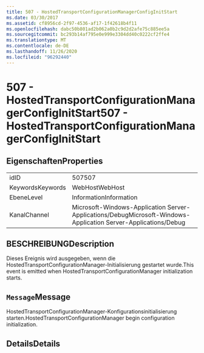 ```yaml
---
title: 507 - HostedTransportConfigurationManagerConfigInitStart
ms.date: 03/30/2017
ms.assetid: cf8956cd-2f97-4536-af17-1f42618b4f11
ms.openlocfilehash: dabc50b801ad2b062a0b2c9d2d2afe75c885ee5a
ms.sourcegitcommit: bc293b14af795e0e999e3304dd40c0222cf2ffe4
ms.translationtype: MT
ms.contentlocale: de-DE
ms.lasthandoff: 11/26/2020
ms.locfileid: "96292440"
---
```

# <a name="507---hostedtransportconfigurationmanagerconfiginitstart"></a><span data-ttu-id="a7adc-102">507 - HostedTransportConfigurationManagerConfigInitStart</span><span class="sxs-lookup"><span data-stu-id="a7adc-102">507 - HostedTransportConfigurationManagerConfigInitStart</span></span>

## <a name="properties"></a><span data-ttu-id="a7adc-103">Eigenschaften</span><span class="sxs-lookup"><span data-stu-id="a7adc-103">Properties</span></span>  
  
|||  
|-|-|  
|<span data-ttu-id="a7adc-104">id</span><span class="sxs-lookup"><span data-stu-id="a7adc-104">ID</span></span>|<span data-ttu-id="a7adc-105">507</span><span class="sxs-lookup"><span data-stu-id="a7adc-105">507</span></span>|  
|<span data-ttu-id="a7adc-106">Keywords</span><span class="sxs-lookup"><span data-stu-id="a7adc-106">Keywords</span></span>|<span data-ttu-id="a7adc-107">WebHost</span><span class="sxs-lookup"><span data-stu-id="a7adc-107">WebHost</span></span>|  
|<span data-ttu-id="a7adc-108">Ebene</span><span class="sxs-lookup"><span data-stu-id="a7adc-108">Level</span></span>|<span data-ttu-id="a7adc-109">Information</span><span class="sxs-lookup"><span data-stu-id="a7adc-109">Information</span></span>|  
|<span data-ttu-id="a7adc-110">Kanal</span><span class="sxs-lookup"><span data-stu-id="a7adc-110">Channel</span></span>|<span data-ttu-id="a7adc-111">Microsoft-Windows-Application Server-Applications/Debug</span><span class="sxs-lookup"><span data-stu-id="a7adc-111">Microsoft-Windows-Application Server-Applications/Debug</span></span>|  
  
## <a name="description"></a><span data-ttu-id="a7adc-112">BESCHREIBUNG</span><span class="sxs-lookup"><span data-stu-id="a7adc-112">Description</span></span>  

 <span data-ttu-id="a7adc-113">Dieses Ereignis wird ausgegeben, wenn die HostedTransportConfigurationManager-Initialisierung gestartet wurde.</span><span class="sxs-lookup"><span data-stu-id="a7adc-113">This event is emitted when HostedTransportConfigurationManager initialization starts.</span></span>  
  
## <a name="message"></a><span data-ttu-id="a7adc-114">`Message`</span><span class="sxs-lookup"><span data-stu-id="a7adc-114">Message</span></span>  

 <span data-ttu-id="a7adc-115">HostedTransportConfigurationManager-Konfigurationsinitialisierung starten.</span><span class="sxs-lookup"><span data-stu-id="a7adc-115">HostedTransportConfigurationManager begin configuration initialization.</span></span>  
  
## <a name="details"></a><span data-ttu-id="a7adc-116">Details</span><span class="sxs-lookup"><span data-stu-id="a7adc-116">Details</span></span>
